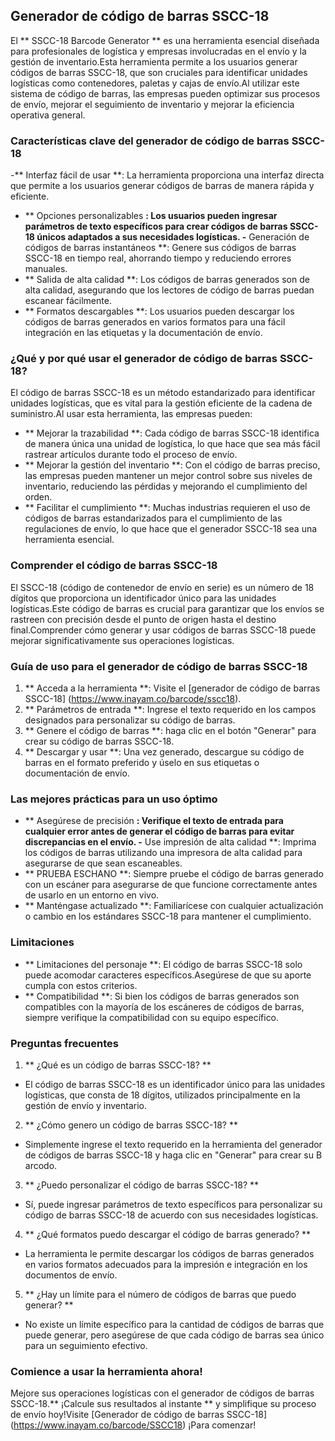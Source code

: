 ## Generador de código de barras SSCC-18

El ** SSCC-18 Barcode Generator ** es una herramienta esencial diseñada para profesionales de logística y empresas involucradas en el envío y la gestión de inventario.Esta herramienta permite a los usuarios generar códigos de barras SSCC-18, que son cruciales para identificar unidades logísticas como contenedores, paletas y cajas de envío.Al utilizar este sistema de código de barras, las empresas pueden optimizar sus procesos de envío, mejorar el seguimiento de inventario y mejorar la eficiencia operativa general.

### Características clave del generador de código de barras SSCC-18
-** Interfaz fácil de usar **: La herramienta proporciona una interfaz directa que permite a los usuarios generar códigos de barras de manera rápida y eficiente.
- ** Opciones personalizables **: Los usuarios pueden ingresar parámetros de texto específicos para crear códigos de barras SSCC-18 únicos adaptados a sus necesidades logísticas.
-** Generación de códigos de barras instantáneos **: Genere sus códigos de barras SSCC-18 en tiempo real, ahorrando tiempo y reduciendo errores manuales.
- ** Salida de alta calidad **: Los códigos de barras generados son de alta calidad, asegurando que los lectores de código de barras puedan escanear fácilmente.
- ** Formatos descargables **: Los usuarios pueden descargar los códigos de barras generados en varios formatos para una fácil integración en las etiquetas y la documentación de envío.

### ¿Qué y por qué usar el generador de código de barras SSCC-18?
El código de barras SSCC-18 es un método estandarizado para identificar unidades logísticas, que es vital para la gestión eficiente de la cadena de suministro.Al usar esta herramienta, las empresas pueden:
- ** Mejorar la trazabilidad **: Cada código de barras SSCC-18 identifica de manera única una unidad de logística, lo que hace que sea más fácil rastrear artículos durante todo el proceso de envío.
- ** Mejorar la gestión del inventario **: Con el código de barras preciso, las empresas pueden mantener un mejor control sobre sus niveles de inventario, reduciendo las pérdidas y mejorando el cumplimiento del orden.
- ** Facilitar el cumplimiento **: Muchas industrias requieren el uso de códigos de barras estandarizados para el cumplimiento de las regulaciones de envío, lo que hace que el generador SSCC-18 sea una herramienta esencial.

### Comprender el código de barras SSCC-18
El SSCC-18 (código de contenedor de envío en serie) es un número de 18 dígitos que proporciona un identificador único para las unidades logísticas.Este código de barras es crucial para garantizar que los envíos se rastreen con precisión desde el punto de origen hasta el destino final.Comprender cómo generar y usar códigos de barras SSCC-18 puede mejorar significativamente sus operaciones logísticas.

### Guía de uso para el generador de código de barras SSCC-18
1. ** Acceda a la herramienta **: Visite el [generador de código de barras SSCC-18] (https://www.inayam.co/barcode/sscc18).
2. ** Parámetros de entrada **: Ingrese el texto requerido en los campos designados para personalizar su código de barras.
3. ** Genere el código de barras **: haga clic en el botón "Generar" para crear su código de barras SSCC-18.
4. ** Descargar y usar **: Una vez generado, descargue su código de barras en el formato preferido y úselo en sus etiquetas o documentación de envío.

### Las mejores prácticas para un uso óptimo
- ** Asegúrese de precisión **: Verifique el texto de entrada para cualquier error antes de generar el código de barras para evitar discrepancias en el envío.
-** Use impresión de alta calidad **: Imprima los códigos de barras utilizando una impresora de alta calidad para asegurarse de que sean escaneables.
- ** PRUEBA ESCHANO **: Siempre pruebe el código de barras generado con un escáner para asegurarse de que funcione correctamente antes de usarlo en un entorno en vivo.
- ** Manténgase actualizado **: Familiarícese con cualquier actualización o cambio en los estándares SSCC-18 para mantener el cumplimiento.

### Limitaciones
- ** Limitaciones del personaje **: El código de barras SSCC-18 solo puede acomodar caracteres específicos.Asegúrese de que su aporte cumpla con estos criterios.
- ** Compatibilidad **: Si bien los códigos de barras generados son compatibles con la mayoría de los escáneres de códigos de barras, siempre verifique la compatibilidad con su equipo específico.

### Preguntas frecuentes

1. ** ¿Qué es un código de barras SSCC-18? **
- El código de barras SSCC-18 es un identificador único para las unidades logísticas, que consta de 18 dígitos, utilizados principalmente en la gestión de envío y inventario.

2. ** ¿Cómo genero un código de barras SSCC-18? **
- Simplemente ingrese el texto requerido en la herramienta del generador de códigos de barras SSCC-18 y haga clic en "Generar" para crear su B arcodo.

3. ** ¿Puedo personalizar el código de barras SSCC-18? **
- Sí, puede ingresar parámetros de texto específicos para personalizar su código de barras SSCC-18 de acuerdo con sus necesidades logísticas.

4. ** ¿Qué formatos puedo descargar el código de barras generado? **
- La herramienta le permite descargar los códigos de barras generados en varios formatos adecuados para la impresión e integración en los documentos de envío.

5. ** ¿Hay un límite para el número de códigos de barras que puedo generar? **
- No existe un límite específico para la cantidad de códigos de barras que puede generar, pero asegúrese de que cada código de barras sea único para un seguimiento efectivo.

### Comience a usar la herramienta ahora!
Mejore sus operaciones logísticas con el generador de códigos de barras SSCC-18.** ¡Calcule sus resultados al instante ** y simplifique su proceso de envío hoy!Visite [Generador de código de barras SSCC-18] (https://www.inayam.co/barcode/SSCC18) ¡Para comenzar!